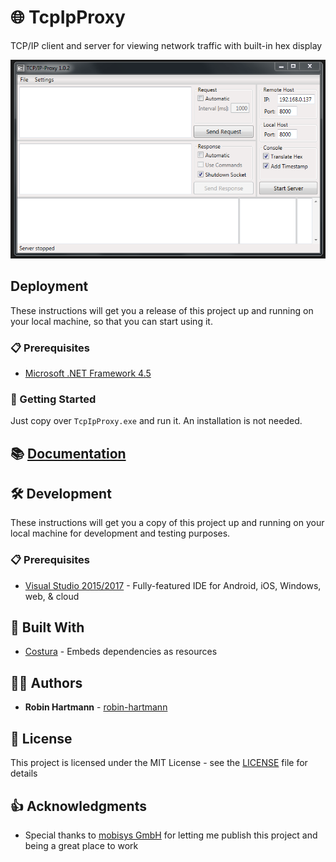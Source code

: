 # 🌐 TcpIpProxy

TCP/IP client and server for viewing network traffic with built-in hex display

![Main Window](docs/images/main-window.png)

## Deployment

These instructions will get you a release of this project up and running on your local machine, so that you can start using it.

### 📋 Prerequisites

* [Microsoft .NET Framework 4.5](https://www.microsoft.com/en-us/download/details.aspx?id=30653)

### 🚀 Getting Started

Just copy over `TcpIpProxy.exe` and run it. An installation is not needed.

## 📚 [Documentation](https://robin-hartmann.github.io/TcpIpProxy/)

## 🛠️ Development

These instructions will get you a copy of this project up and running on your local machine for development and testing purposes.

### 📋 Prerequisites

* [Visual Studio 2015/2017](https://www.visualstudio.com/de/vs/) - Fully-featured IDE for Android, iOS, Windows, web, & cloud

## 🔧 Built With

* [Costura](https://github.com/Fody/Costura) - Embeds dependencies as resources

## 👨‍💻 Authors

* **Robin Hartmann** - [robin-hartmann](https://github.com/robin-hartmann)

## 📃 License

This project is licensed under the MIT License - see the [LICENSE](LICENSE) file for details

## 👍 Acknowledgments

* Special thanks to [mobisys GmbH](https://github.com/mobisysgmbh) for letting me publish this project and being a great place to work
